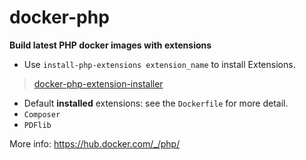 # docker-php
**Build latest PHP docker images with extensions**

* Use `install-php-extensions extension_name` to install Extensions.
> [docker-php-extension-installer](https://github.com/mlocati/docker-php-extension-installer)
* Default **installed** extensions: see the `Dockerfile` for more detail.
* `Composer`
* `PDFlib`

More info: https://hub.docker.com/_/php/
